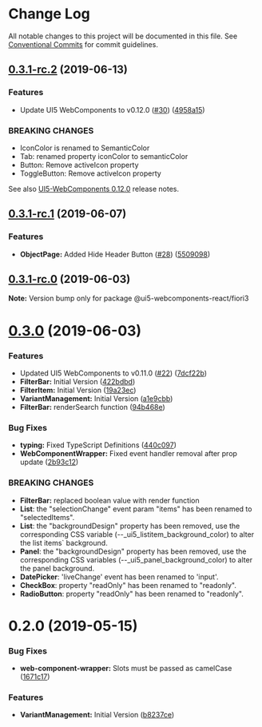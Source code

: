 # Change Log

All notable changes to this project will be documented in this file.
See [Conventional Commits](https://conventionalcommits.org) for commit guidelines.

## [0.3.1-rc.2](https://github.com/SAP/ui5-webcomponents-react/tree/master/packages/fiori3/compare/v0.3.1-rc.1...v0.3.1-rc.2) (2019-06-13)


### Features

* Update UI5 WebComponents to v0.12.0 ([#30](https://github.com/SAP/ui5-webcomponents-react/tree/master/packages/fiori3/issues/30)) ([4958a15](https://github.com/SAP/ui5-webcomponents-react/tree/master/packages/fiori3/commit/4958a15))


### BREAKING CHANGES

* IconColor is renamed to SemanticColor
* Tab: renamed property iconColor to semanticColor
* Button: Remove activeIcon property
* ToggleButton: Remove activeIcon property

See also [UI5-WebComponents 0.12.0](https://github.com/SAP/ui5-webcomponents/releases/tag/v0.12.0) release notes.





## [0.3.1-rc.1](https://github.com/SAP/ui5-webcomponents-react/tree/master/packages/fiori3/compare/v0.3.1-rc.0...v0.3.1-rc.1) (2019-06-07)


### Features

* **ObjectPage:** Added Hide Header Button ([#28](https://github.com/SAP/ui5-webcomponents-react/tree/master/packages/fiori3/issues/28)) ([5509098](https://github.com/SAP/ui5-webcomponents-react/tree/master/packages/fiori3/commit/5509098))





## [0.3.1-rc.0](https://github.com/SAP/ui5-webcomponents-react/tree/master/packages/fiori3/compare/v0.3.0...v0.3.1-rc.0) (2019-06-03)

**Note:** Version bump only for package @ui5-webcomponents-react/fiori3





# [0.3.0](https://github.com/SAP/ui5-webcomponents-react/compare/v0.2.0...v0.3.0) (2019-06-03)


### Features

* Updated UI5 WebComponents to v0.11.0 ([#22](https://github.com/SAP/ui5-webcomponents-react/tree/master/packages/fiori3/issues/22)) ([7dcf22b](https://github.com/SAP/ui5-webcomponents-react/tree/master/packages/fiori3/commit/7dcf22b))
* **FilterBar:** Initial Version ([422bdbd](https://github.com/SAP/ui5-webcomponents-react/tree/master/packages/fiori3/commit/422bdbd))
* **FilterItem:** Initial Version ([19a23ec](https://github.com/SAP/ui5-webcomponents-react/tree/master/packages/fiori3/commit/19a23ec))
* **VariantManagement:** Initial Version ([a1e9cbb](https://github.com/SAP/ui5-webcomponents-react/tree/master/packages/fiori3/commit/a1e9cbb))
* **FilterBar:** renderSearch function ([94b468e](https://github.com/SAP/ui5-webcomponents-react/tree/master/packages/fiori3/commit/94b468e))


### Bug Fixes

* **typing:** Fixed TypeScript Definitions ([440c097](https://github.com/SAP/ui5-webcomponents-react/tree/master/packages/fiori3/commit/440c097))
* **WebComponentWrapper:** Fixed event handler removal after prop update ([2b93c12](https://github.com/SAP/ui5-webcomponents-react/tree/master/packages/fiori3/commit/2b93c12))


### BREAKING CHANGES

* **FilterBar:** replaced boolean value with render function
* **List**: the "selectionChange" event param "items" has been renamed to "selectedItems".
* **List**: the "backgroundDesign" property has been removed, use the corresponding CSS variable (--_ui5_listitem_background_color) to alter the list items` background.
* **Panel**: the "backgroundDesign" property has been removed, use the corresponding CSS variables (--_ui5_panel_background_color) to alter the panel background.
* **DatePicker**: 'liveChange' event has been renamed to 'input'.
* **CheckBox**: property "readOnly" has been renamed to "readonly".
* **RadioButton**: property "readOnly" has been renamed to "readonly".


# 0.2.0 (2019-05-15)


### Bug Fixes

* **web-component-wrapper:** Slots must be passed as camelCase ([1671c17](https://github.com/SAP/ui5-webcomponents-react/tree/master/packages/fiori3/commit/1671c17))


### Features

* **VariantManagement:** Initial Version ([b8237ce](https://github.com/SAP/ui5-webcomponents-react/tree/master/packages/fiori3/commit/b8237ce))
